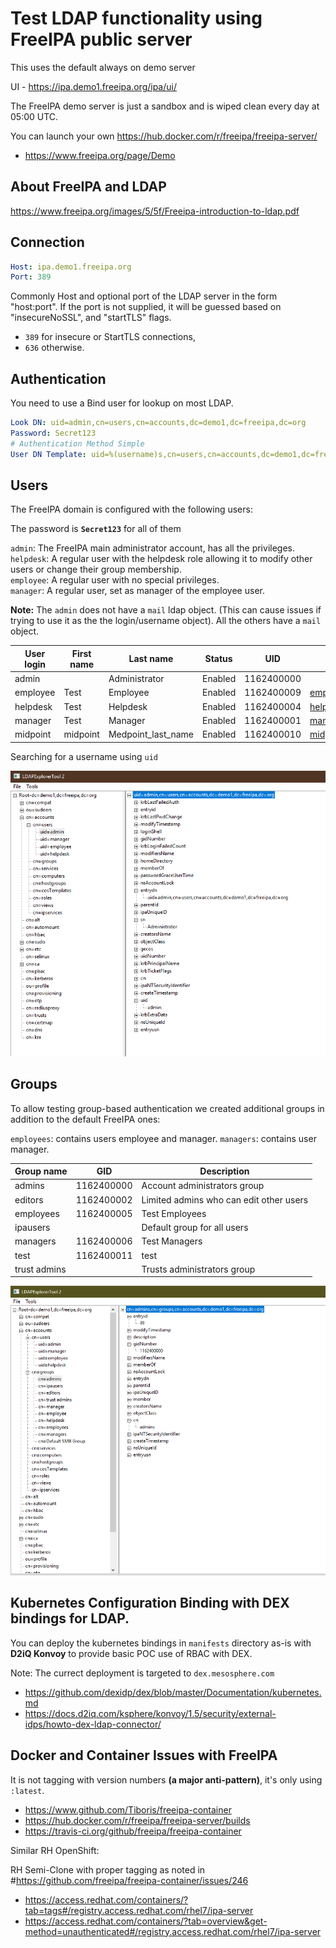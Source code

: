 # Test LDAP functionality using FreeIPA public server 

This uses the default always on demo server

UI - https://ipa.demo1.freeipa.org/ipa/ui/  

The FreeIPA demo server is just a sandbox and is wiped clean every day at 05:00 UTC.

You can launch your own https://hub.docker.com/r/freeipa/freeipa-server/

* https://www.freeipa.org/page/Demo

## About FreeIPA and LDAP

https://www.freeipa.org/images/5/5f/Freeipa-introduction-to-ldap.pdf

## Connection 

```yaml
Host: ipa.demo1.freeipa.org
Port: 389
```

Commonly Host and optional port of the LDAP server in the form "host:port".
If the port is not supplied, it will be guessed based on "insecureNoSSL", and "startTLS" flags. 

* `389` for insecure or StartTLS connections, 
* `636` otherwise.

## Authentication

You need to use a Bind user for lookup on most LDAP. 

```yaml
Look DN: uid=admin,cn=users,cn=accounts,dc=demo1,dc=freeipa,dc=org
Password: Secret123
# Authentication Method Simple
User DN Template: uid=%(username)s,cn=users,cn=accounts,dc=demo1,dc=freeipa,dc=org
```


## Users

The FreeIPA domain is configured with the following users:

The password is **`Secret123`** for all of them

`admin`: The FreeIPA main administrator account, has all the privileges.  
`helpdesk`: A regular user with the helpdesk role allowing it to modify other users or change their group membership.  
`employee`: A regular user with no special privileges.  
`manager`: A regular user, set as manager of the employee user.  

**Note:** The `admin` does not have a `mail` ldap object. (This can cause issues if trying to use it as the the login/username object). All the others have a `mail` object.

|User login|	First name	|Last name	|Status	|UID	|Email address|
|---|---|---|---|---|---|
|admin||Administrator|Enabled|1162400000||
|employee|Test|Employee| Enabled|1162400009|employee@demo1.freeipa.org|
|helpdesk|Test|Helpdesk| Enabled|1162400004|helpdesk@demo1.freeipa.org|
|manager|Test|Manager| Enabled|1162400001|manager@demo1.freeipa.org|
|midpoint|midpoint|Medpoint_last_name| Enabled|1162400010|midpoint@demo1.freeipa.org|

Searching for a username using `uid`

![Searching for a username using `uid`](media/user-sn.png)

## Groups

To allow testing group-based authentication we created additional groups in addition to the default FreeIPA ones:

`employees`: contains users employee and manager.
`managers`: contains user manager.  

|Group name|	GID	|Description|
|---|---|---|
|admins|1162400000|Account administrators group|
|editors|1162400002|Limited admins who can edit other users|
|employees|1162400005|Test Employees|
|ipausers||Default group for all users|
|managers|1162400006|Test Managers|
|test|1162400011|test|
|trust admins||Trusts administrators group|

![Searching for a group using `cn`](media/group-cn.png)

## Kubernetes Configuration Binding with DEX bindings for LDAP.

You can deploy the kubernetes bindings in `manifests` directory as-is with **D2iQ Konvoy** to provide basic POC use of RBAC with DEX.

Note: The currect deployment is targeted to `dex.mesosphere.com` 

* https://github.com/dexidp/dex/blob/master/Documentation/kubernetes.md
* https://docs.d2iq.com/ksphere/konvoy/1.5/security/external-idps/howto-dex-ldap-connector/

## Docker and Container Issues with FreeIPA

It is not tagging with version numbers **(a major anti-pattern)**, it's only using `:latest`.

* https://www.github.com/Tiboris/freeipa-container
* https://hub.docker.com/r/freeipa/freeipa-server/builds
* https://travis-ci.org/github/freeipa/freeipa-container

Similar RH OpenShift:  

RH Semi-Clone with proper tagging as noted in #https://github.com/freeipa/freeipa-container/issues/246  

* https://access.redhat.com/containers/?tab=tags#/registry.access.redhat.com/rhel7/ipa-server  
* https://access.redhat.com/containers/?tab=overview&get-method=unauthenticated#/registry.access.redhat.com/rhel7/ipa-server  
